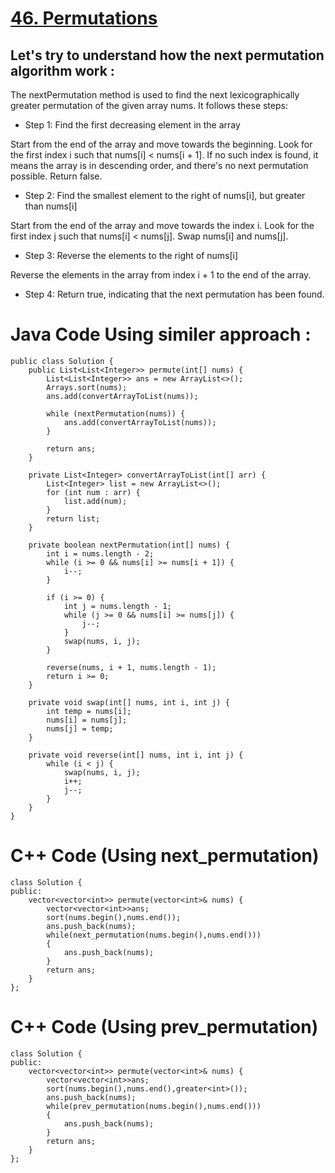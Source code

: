 # <a href="https://leetcode.com/problems/permutations/">46. Permutations</a>
## Let's try to understand how the next permutation algorithm work :

The nextPermutation method is used to find the next lexicographically greater permutation of the given array nums. It follows these steps:

+ Step 1: Find the first decreasing element in the array

Start from the end of the array and move towards the beginning.
Look for the first index i such that nums[i] < nums[i + 1].
If no such index is found, it means the array is in descending order, and there's no next permutation possible. Return false.

+ Step 2: Find the smallest element to the right of nums[i], but greater than nums[i]

Start from the end of the array and move towards the index i.
Look for the first index j such that nums[i] < nums[j].
Swap nums[i] and nums[j].

+ Step 3: Reverse the elements to the right of nums[i]

Reverse the elements in the array from index i + 1 to the end of the array.

+ Step 4: Return true, indicating that the next permutation has been found.

# Java Code Using similer approach :
```
public class Solution {
    public List<List<Integer>> permute(int[] nums) {
        List<List<Integer>> ans = new ArrayList<>();
        Arrays.sort(nums);
        ans.add(convertArrayToList(nums));

        while (nextPermutation(nums)) {
            ans.add(convertArrayToList(nums));
        }

        return ans;
    }

    private List<Integer> convertArrayToList(int[] arr) {
        List<Integer> list = new ArrayList<>();
        for (int num : arr) {
            list.add(num);
        }
        return list;
    }

    private boolean nextPermutation(int[] nums) {
        int i = nums.length - 2;
        while (i >= 0 && nums[i] >= nums[i + 1]) {
            i--;
        }

        if (i >= 0) {
            int j = nums.length - 1;
            while (j >= 0 && nums[i] >= nums[j]) {
                j--;
            }
            swap(nums, i, j);
        }

        reverse(nums, i + 1, nums.length - 1);
        return i >= 0;
    }

    private void swap(int[] nums, int i, int j) {
        int temp = nums[i];
        nums[i] = nums[j];
        nums[j] = temp;
    }

    private void reverse(int[] nums, int i, int j) {
        while (i < j) {
            swap(nums, i, j);
            i++;
            j--;
        }
    }
}
```
# C++ Code (Using next_permutation)
```
class Solution {
public:
    vector<vector<int>> permute(vector<int>& nums) {
        vector<vector<int>>ans;
        sort(nums.begin(),nums.end());
        ans.push_back(nums);
        while(next_permutation(nums.begin(),nums.end()))
        {
            ans.push_back(nums);
        }
        return ans;
    }
};
```
# C++ Code (Using prev_permutation)
```
class Solution {
public:
    vector<vector<int>> permute(vector<int>& nums) {
        vector<vector<int>>ans;
        sort(nums.begin(),nums.end(),greater<int>());
        ans.push_back(nums);
        while(prev_permutation(nums.begin(),nums.end()))
        {
            ans.push_back(nums);
        }
        return ans;
    }
};
```